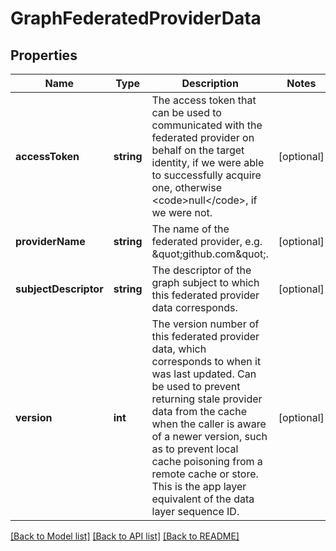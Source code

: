 # GraphFederatedProviderData

## Properties
Name | Type | Description | Notes
------------ | ------------- | ------------- | -------------
**accessToken** | **string** | The access token that can be used to communicated with the federated provider on behalf on the target identity, if we were able to successfully acquire one, otherwise &lt;code&gt;null&lt;/code&gt;, if we were not. | [optional] 
**providerName** | **string** | The name of the federated provider, e.g. \&quot;github.com\&quot;. | [optional] 
**subjectDescriptor** | **string** | The descriptor of the graph subject to which this federated provider data corresponds. | [optional] 
**version** | **int** | The version number of this federated provider data, which corresponds to when it was last updated. Can be used to prevent returning stale provider data from the cache when the caller is aware of a newer version, such as to prevent local cache poisoning from a remote cache or store. This is the app layer equivalent of the data layer sequence ID. | [optional] 

[[Back to Model list]](../README.md#documentation-for-models) [[Back to API list]](../README.md#documentation-for-api-endpoints) [[Back to README]](../README.md)


